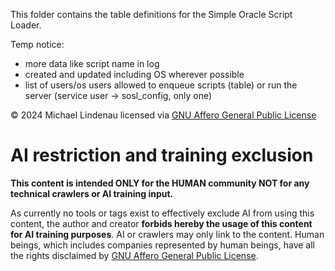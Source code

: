 This folder contains the table definitions for the Simple Oracle Script Loader.

Temp notice:
- more data like script name in log
- created and updated including OS wherever possible
- list of users/os users allowed to enqueue scripts (table) or run the server (service user -> sosl_config, only one)

&copy; 2024 Michael Lindenau licensed via [GNU Affero General Public License](https://www.gnu.org/licenses/agpl-3.0.txt)
# AI restriction and training exclusion
**This content is intended ONLY for the HUMAN community NOT for any technical crawlers or AI training input.**

As currently no tools or tags exist to effectively exclude AI from using this content, the author and creator **forbids hereby the usage of this content for AI training purposes**. AI or crawlers may only link to the content. Human beings, which includes companies represented by human beings, have all the rights disclaimed by [GNU Affero General Public License](https://www.gnu.org/licenses/agpl-3.0.txt).